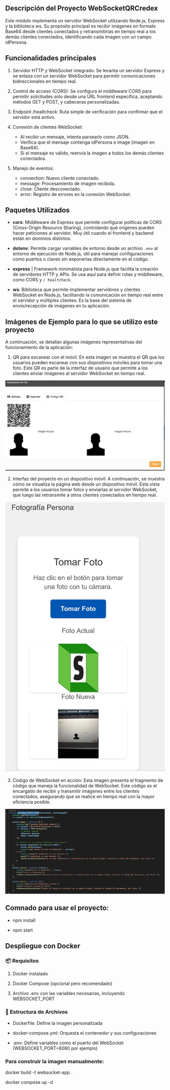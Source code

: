 ## Descripción del Proyecto WebSocketQRCredex

Este módulo implementa un servidor WebSocket utilizando Node.js, Express y la biblioteca ws. Su propósito principal es recibir imágenes en formato Base64 desde clientes conectados y retransmitirlas en tiempo real a los demás clientes conectados, identificando cada imagen con un campo idPersona.

## Funcionalidades principales

1. Servidor HTTP y WebSocket integrado: Se levanta un servidor Express y se enlaza con un servidor WebSocket para permitir comunicaciones bidireccionales en tiempo real.

2. Control de acceso (CORS): Se configura el middleware CORS para permitir solicitudes solo desde una URL frontend específica, aceptando métodos GET y POST, y cabeceras personalizadas.

3. Endpoint /healtcheck: Ruta simple de verificación para confirmar que el servidor está activo.

4. Conexión de clientes WebSocket:
    - Al recibir un mensaje, intenta parsearlo como JSON.
    - Verifica que el mensaje contenga idPersona e image (imagen en Base64).
    - Si el mensaje es válido, reenvía la imagen a todos los demás clientes conectados.

5. Manejo de eventos:
    - connection: Nuevo cliente conectado.
    - message: Procesamiento de imagen recibida.
    - close: Cliente desconectado.
    - error: Registro de errores en la conexión WebSocket.

## Paquetes Utilizados

 -  **cors**: Middleware de Express que permite configurar políticas de CORS (Cross-Origin Resource Sharing), controlando qué orígenes pueden hacer peticiones al servidor. Muy útil cuando el frontend y backend están en dominios distintos.

 - **dotenv**: Permite cargar variables de entorno desde un archivo `.env` al entorno de ejecución de Node.js, útil para manejar configuraciones como puertos o claves sin exponerlas directamente en el código.

 - **express** | Framework minimalista para Node.js que facilita la creación de servidores HTTP y APIs. Se usa aquí para definir rutas y middleware, como CORS y `/
 healtcheck`. 

 - **ws**: Biblioteca que permite implementar servidores y clientes WebSocket en Node.js, facilitando la comunicación en tiempo real entre el servidor y múltiples clientes. Es la base del sistema de envío/recepción de imágenes en tu aplicación.

 ## Imágenes de Ejemplo para lo que se utilizo este proyecto
A continuación, se detallan algunas imágenes representativas del funcionamiento de la aplicación:

1. QR para escanear con el móvil:
En esta imagen se muestra el QR que los usuarios pueden escanear con sus dispositivos móviles para tomar una foto. Este QR es parte de la interfaz de usuario que permite a los clientes enviar imágenes al servidor WebSocket en tiempo real.

![Pantalla del QR](ImagesReadme/ImagenQR1.png)

2. Interfaz del proyecto en un dispositivo móvil:
A continuación, se muestra cómo se visualiza la página web desde un dispositivo móvil. Esta vista permite a los usuarios tomar fotos y enviarlas al servidor WebSocket, que luego las retransmite a otros clientes conectados en tiempo real.

![Pantalla del QR](ImagesReadme/Foto.jpeg)

3. Código de WebSocket en acción:
Esta imagen presenta el fragmento de código que maneja la funcionalidad de WebSocket. Este código es el encargado de recibir y transmitir imágenes entre los clientes conectados, asegurando que se realice en tiempo real con la mayor eficiencia posible.

![Pantalla del QR](ImagesReadme/ImagenQR2.png)

 ## Comnado para usar el proyecto:

 - npm install

 - npm start

 ## Despliegue con Docker

 ### 📦 Requisitos
1. Docker instalado

2. Docker Compose (opcional pero recomendado)

3. Archivo .env con las variables necesarias, incluyendo WEBSOCKET_PORT

### 📁 Estructura de Archivos
- Dockerfile: Define la imagen personalizada

- docker-compose.yml: Orquesta el contenedor y sus configuraciones

- .env: Define variables como el puerto del WebSocket (WEBSOCKET_PORT=8080 por ejemplo)

### Para construir la imagen manualmente:
docker build -t websocket-app .

docker compose up -d
